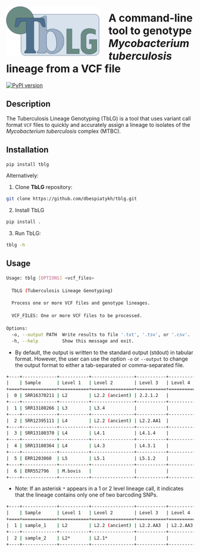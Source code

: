<img align ="left" src=https://github.com/dbespiatykh/tblg/raw/main/assets/logo.svg width=250px style="padding-right: 25px; padding-top: 25px;">

# A command-line tool to genotype _Mycobacterium tuberculosis_ lineage from a VCF file

[![PyPI version](https://badge.fury.io/py/tblg.svg)](https://badge.fury.io/py/tblg)

## Description

The Tuberculosis Lineage Genotyping (TbLG) is a tool that uses variant call format `VCF` files to quickly and accurately assign a lineage to isolates of the _Mycobacterium tuberculosis_ complex (MTBC).

## Installation

```bash
pip install tblg
```

Alternatively:

1. Clone **TbLG** repository:

```bash
git clone https://github.com/dbespiatykh/tblg.git
```

2. Install TbLG

```bash
pip install .
```

3. Run TbLG:

```bash
tblg -h
```

## Usage

```bash
Usage: tblg [OPTIONS] <vcf_files>

  TbLG (Tuberculosis Lineage Genotyping)

  Process one or more VCF files and genotype lineages.

  VCF_FILES: One or more VCF files to be processed.

Options:
  -o, --output PATH  Write results to file '.txt', '.tsv', or '.csv'.
  -h, --help         Show this message and exit.
```

- By default, the output is written to the standard output (stdout) in tabular format. However, the user can use the option `-o` or `--output` to change the output format to either a tab-separated or comma-separated file.

```bash
+----+-------------+-----------+----------------+-----------+------------+-----------+
|    | Sample      | Level 1   | Level 2        | Level 3   | Level 4    | Level 5   |
+====+=============+===========+================+===========+============+===========+
|  0 | SRR16370211 | L2        | L2.2 (ancient) | 2.2.1.2   |            |           |
+----+-------------+-----------+----------------+-----------+------------+-----------+
|  1 | SRR13180266 | L3        | L3.4           |           |            |           |
+----+-------------+-----------+----------------+-----------+------------+-----------+
|  2 | SRR12395111 | L4        | L2.2 (ancient) | L2.2.AA1  |            |           |
+----+-------------+-----------+----------------+-----------+------------+-----------+
|  3 | SRR13180370 | L4        | L4.1           | L4.1.4    |            |           |
+----+-------------+-----------+----------------+-----------+------------+-----------+
|  4 | SRR13180364 | L4        | L4.3           | L4.3.1    |            |           |
+----+-------------+-----------+----------------+-----------+------------+-----------+
|  5 | ERR1203060  | L5        | L5.1           | L5.1.2    |            |           |
+----+-------------+-----------+----------------+-----------+------------+-----------+
|  6 | ERR552796   | M.bovis   |                |           |            |           |
+----+-------------+-----------+----------------+-----------+------------+-----------+
```

- Note: If an asterisk `*` appears in a 1 or 2 level lineage call, it indicates that the lineage contains only one of two barcoding SNPs.

```bash
+----+-------------+-----------+----------------+-----------+------------+-----------+
|    | Sample      | Level 1   | Level 2        | Level 3   | Level 4    | Level 5   |
+====+=============+===========+================+===========+============+===========+
|  1 | sample_1    | L2        | L2.2 (ancient) | L2.2.AA3  | L2.2.AA3.1 |           |
+----+-------------+-----------+----------------+-----------+------------+-----------+
|  2 | sample_2    | L2*       | L2.1*          |           |            |           |
+----+-------------+-----------+----------------+-----------+------------+-----------+
```
